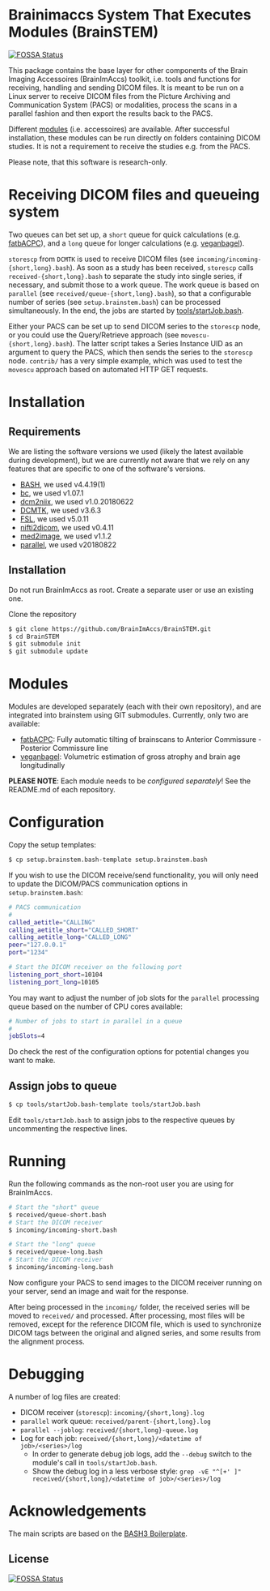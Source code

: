 # Brainimaccs System That Executes Modules (BrainSTEM)
[![FOSSA Status](https://app.fossa.io/api/projects/git%2Bgithub.com%2FBrainImAccs%2FBrainSTEM.svg?type=shield)](https://app.fossa.io/projects/git%2Bgithub.com%2FBrainImAccs%2FBrainSTEM?ref=badge_shield)


This package contains the base layer for other components of the Brain Imaging Accessoires (BrainImAccs) toolkit, i.e. tools and functions for receiving, handling and sending DICOM files. It is meant to be run on a Linux server to receive DICOM files from the Picture Archiving and Communication System (PACS) or modalities, process the scans in a parallel fashion and then export the results back to the PACS.

Different [modules](https://github.com/brainimaccs/brainstem#modules) (i.e. accessoires) are available. After successful installation, these modules can be run directly on folders containing DICOM studies. It is not a requirement to receive the studies e.g. from the PACS.

Please note, that this software is research-only.

# Receiving DICOM files and queueing system

Two queues can bet set up, a `short` queue for quick calculations (e.g. [fatbACPC](https://github.com/BrainImAccs/fatbACPC)), and a `long` queue for longer calculations (e.g. [veganbagel](https://github.com/BrainImAccs/veganbagel)).

`storescp` from `DCMTK` is used to receive DICOM files (see `incoming/incoming-{short,long}.bash`). As soon as a study has been received, `storescp` calls `received-{short,long}.bash` to separate the study into single series, if necessary, and submit those to a work queue. The work queue is based on `parallel` (see `received/queue-{short,long}.bash`), so that a configurable number of series (see `setup.brainstem.bash`) can be processed simultaneously. In the end, the jobs are started by [tools/startJob.bash](https://github.com/brainimaccs/brainstem#assign-jobs-to-queue).

Either your PACS can be set up to send DICOM series to the `storescp` node, or you could use the Query/Retrieve approach (see `movescu-{short,long}.bash`). The latter script takes a Series Instance UID as an argument to query the PACS, which then sends the series to the `storescp` node. `contrib/` has a very simple example, which was used to test the `movescu` approach based on automated HTTP GET requests.

# Installation

## Requirements

We are listing the software versions we used (likely the latest available during development), but we are currently not aware that we rely on any features that are specific to one of the software's versions.

* [BASH](https://www.gnu.org/software/bash/), we used v4.4.19(1)
* [bc](https://www.gnu.org/software/bc/), we used v1.07.1
* [dcm2niix](https://github.com/rordenlab/dcm2niix), we used v1.0.20180622
* [DCMTK](https://dicom.offis.de/dcmtk), we used v3.6.3
* [FSL](https://fsl.fmrib.ox.ac.uk/), we used v5.0.11
* [nifti2dicom](https://github.com/biolab-unige/nifti2dicom), we used v0.4.11
* [med2image](https://github.com/FNNDSC/med2image), we used v1.1.2
* [parallel](https://www.gnu.org/software/parallel/), we used v20180822

## Installation

Do not run BrainImAccs as root. Create a separate user or use an existing one.

Clone the repository

```bash
$ git clone https://github.com/BrainImAccs/BrainSTEM.git
$ cd BrainSTEM
$ git submodule init
$ git submodule update
```

# Modules

Modules are developed separately (each with their own repository), and are integrated into brainstem using GIT submodules. Currently, only two are available:

* [fatbACPC](https://github.com/brainimaccs/fatbACPC): Fully automatic tilting of brainscans to Anterior Commissure - Posterior Commissure line
* [veganbagel](https://github.com/brainimaccs/veganbagel): Volumetric estimation of gross atrophy and brain age longitudinally

**PLEASE NOTE**: Each module needs to be _configured separately_! See the README.md of each repository.

# Configuration

Copy the setup templates:

```bash
$ cp setup.brainstem.bash-template setup.brainstem.bash
```

If you wish to use the DICOM receive/send functionality, you will only need to update the DICOM/PACS communication options in `setup.brainstem.bash`:

```bash
# PACS communication
#
called_aetitle="CALLING"
calling_aetitle_short="CALLED_SHORT"
calling_aetitle_long="CALLED_LONG"
peer="127.0.0.1"
port="1234"

# Start the DICOM receiver on the following port
listening_port_short=10104
listening_port_long=10105
```

You may want to adjust the number of job slots for the `parallel` processing queue based on the number of CPU cores available:

```bash
# Number of jobs to start in parallel in a queue
#
jobSlots=4
```

Do check the rest of the configuration options for potential changes you want to make.

## Assign jobs to queue

```bash
$ cp tools/startJob.bash-template tools/startJob.bash
```

Edit `tools/startJob.bash` to assign jobs to the respective queues by uncommenting the respective lines.

# Running

Run the following commands as the non-root user you are using for BrainImAccs.

```bash
# Start the "short" queue
$ received/queue-short.bash
# Start the DICOM receiver
$ incoming/incoming-short.bash

# Start the "long" queue
$ received/queue-long.bash
# Start the DICOM receiver
$ incoming/incoming-long.bash
```

Now configure your PACS to send images to the DICOM receiver running on your server, send an image and wait for the response.

After being processed in the `incoming/` folder, the received series will be moved to `received/` and processed. After processing, most files will be removed, except for the reference DICOM file, which is used to synchronize DICOM tags between the original and aligned series, and some results from the alignment process.

# Debugging

A number of log files are created:

* DICOM receiver (`storescp`): `incoming/{short,long}.log`
* `parallel` work queue: `received/parent-{short,long}.log`
* `parallel --joblog`: `received/{short,long}-queue.log`
* Log for each job: `received/{short,long}/<datetime of job>/<series>/log`  
  * In order to generate debug job logs, add the `--debug` switch to the module's call in `tools/startJob.bash`.
  * Show the debug log in a less verbose style: `grep -vE "^[+' ]" received/{short,long}/<datetime of job>/<series>/log`

# Acknowledgements

The main scripts are based on the [BASH3 Boilerplate](http://bash3boilerplate.sh).


## License
[![FOSSA Status](https://app.fossa.io/api/projects/git%2Bgithub.com%2FBrainImAccs%2FBrainSTEM.svg?type=large)](https://app.fossa.io/projects/git%2Bgithub.com%2FBrainImAccs%2FBrainSTEM?ref=badge_large)